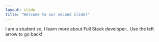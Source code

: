 ```yaml
---
layout: slide
title: "Welcome to our second slide!"
---
```

I am a student so, I learn more about Full Stack developer..
Use the left arrow to go back!
